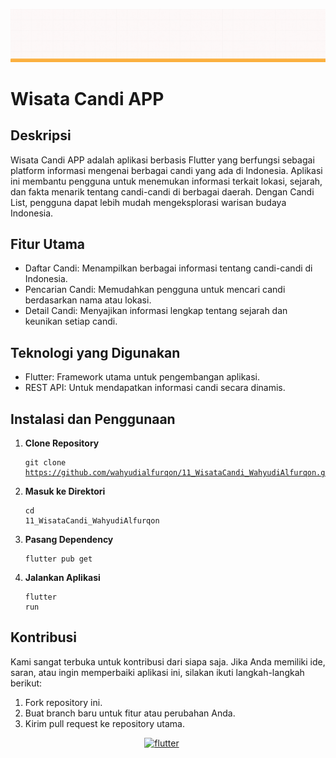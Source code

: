 ![logo](https://github.com/wahyudialfurqon/wahyudialfurqon/blob/main/BannerCandiL.gif)<div> <h1>Wisata Candi APP</h1> <h2>Deskripsi</h2> <p> Wisata Candi APP adalah aplikasi berbasis Flutter yang berfungsi sebagai platform informasi mengenai berbagai candi yang ada di Indonesia. Aplikasi ini membantu pengguna untuk menemukan informasi terkait lokasi, sejarah, dan fakta menarik tentang candi-candi di berbagai daerah. Dengan Candi List, pengguna dapat lebih mudah mengeksplorasi warisan budaya Indonesia. </p> <h2>Fitur Utama</h2> <ul> <li>Daftar Candi: Menampilkan berbagai informasi tentang candi-candi di Indonesia.</li> <li>Pencarian Candi: Memudahkan pengguna untuk mencari candi berdasarkan nama atau lokasi.</li> <li>Detail Candi: Menyajikan informasi lengkap tentang sejarah dan keunikan setiap candi.</li> </ul> <h2>Teknologi yang Digunakan</h2> <ul> <li>Flutter: Framework utama untuk pengembangan aplikasi.</li>  <li>REST API: Untuk mendapatkan informasi candi secara dinamis.</li> </ul> <h2>Instalasi dan Penggunaan</h2> <ol> <li><strong>Clone Repository</strong> <pre><code>git clone https://github.com/wahyudialfurqon/11_WisataCandi_WahyudiAlfurqon.git</code></pre> </li> <li><strong>Masuk ke Direktori</strong> <pre><code>cd 11_WisataCandi_WahyudiAlfurqon</code></pre> </li> <li><strong>Pasang Dependency</strong> <pre><code>flutter pub get</code></pre> </li> <li><strong>Jalankan Aplikasi</strong> <pre><code>flutter run</code></pre> </li> </ol> <h2>Kontribusi</h2> <p> Kami sangat terbuka untuk kontribusi dari siapa saja. Jika Anda memiliki ide, saran, atau ingin memperbaiki aplikasi ini, silakan ikuti langkah-langkah berikut: </p> <ol> <li>Fork repository ini.</li> <li>Buat branch baru untuk fitur atau perubahan Anda.</li> <li>Kirim pull request ke repository utama.</li> </ol> </div> <p align="center"> <a href="https://flutter.dev" target="_blank" rel="noreferrer"> <img src="https://www.vectorlogo.zone/logos/flutterio/flutterio-icon.svg" alt="flutter" width="40" height="40" style="margin-right: 20px;"/> </a> <a href="https://firebase.google.com" target="_blank" rel="noreferrer">  </p>

